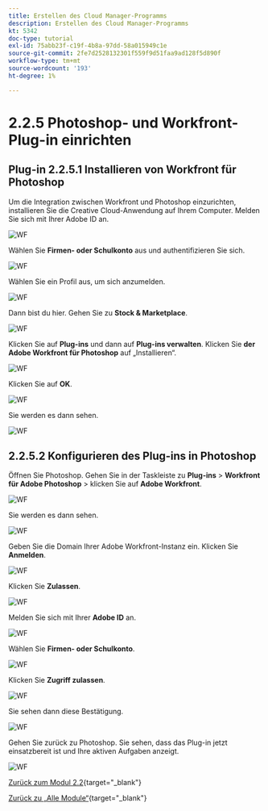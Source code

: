 ```yaml
---
title: Erstellen des Cloud Manager-Programms
description: Erstellen des Cloud Manager-Programms
kt: 5342
doc-type: tutorial
exl-id: 75abb23f-c19f-4b8a-97dd-58a015949c1e
source-git-commit: 2fe7d2528132301f559f9d51faa9ad128f5d890f
workflow-type: tm+mt
source-wordcount: '193'
ht-degree: 1%

---
```


# 2.2.5 Photoshop- und Workfront-Plug-in einrichten

## Plug-in 2.2.5.1 Installieren von Workfront für Photoshop

Um die Integration zwischen Workfront und Photoshop einzurichten, installieren Sie die Creative Cloud-Anwendung auf Ihrem Computer. Melden Sie sich mit Ihrer Adobe ID an.

![WF](./images/wf1.png)

Wählen Sie **Firmen- oder Schulkonto** aus und authentifizieren Sie sich.

![WF](./images/wf2.png)

Wählen Sie ein Profil aus, um sich anzumelden.

![WF](./images/wf3.png)

Dann bist du hier. Gehen Sie zu **Stock &amp; Marketplace**.

![WF](./images/wf4.png)

Klicken Sie auf **Plug-ins** und dann auf **Plug-ins verwalten**. Klicken Sie **der** **Adobe Workfront für Photoshop** auf „Installieren“.

![WF](./images/wf5.png)

Klicken Sie auf **OK**.

![WF](./images/wf6.png)

Sie werden es dann sehen.

![WF](./images/wf7.png)

## 2.2.5.2 Konfigurieren des Plug-ins in Photoshop

Öffnen Sie Photoshop. Gehen Sie in der Taskleiste zu **Plug-ins** > **Workfront für Adobe Photoshop** > klicken Sie auf **Adobe Workfront**.

![WF](./images/wf8.png)

Sie werden es dann sehen.

![WF](./images/wf9.png)

Geben Sie die Domain Ihrer Adobe Workfront-Instanz ein. Klicken Sie **Anmelden**.

![WF](./images/wf10.png)

Klicken Sie **Zulassen**.

![WF](./images/wf11.png)

Melden Sie sich mit Ihrer **Adobe ID** an.

![WF](./images/wf12.png)

Wählen Sie **Firmen- oder Schulkonto**.

![WF](./images/wf13.png)

Klicken Sie **Zugriff zulassen**.

![WF](./images/wf14.png)

Sie sehen dann diese Bestätigung.

![WF](./images/wf15.png)

Gehen Sie zurück zu Photoshop. Sie sehen, dass das Plug-in jetzt einsatzbereit ist und Ihre aktiven Aufgaben anzeigt.

![WF](./images/wf16.png)

[Zurück zum Modul 2.2](./workfront.md){target="_blank"}

[Zurück zu „Alle Module“](./../../../overview.md){target="_blank"}
